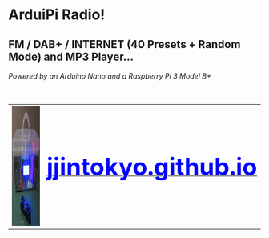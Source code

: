 # ArduiPi Radio!
## FM / DAB+ / INTERNET (40 Presets + Random Mode) and MP3 Player...
<I>Powered by an Arduino Nano and a Raspberry Pi 3 Model B+</I>
<BR><BR><BR>

<TABLE BORDER=0>
<TR ALIGN="center">

<TD>
<A HREF="pix/ArduiPi Radio!.jpg"><IMG SRC="pix/ArduiPi Radio! (small).jpg" ALT="ArduiPi Radio!" WIDTH=320 HEIGHT=240 BORDER=0></A>
</TD>

<TD>
<A HREF="jjintokyo.github.io"><B><FONT SIZE=7 COLOR="blue">jjintokyo.github.io</B></A>
</TD>
</TR>
</TABLE>


